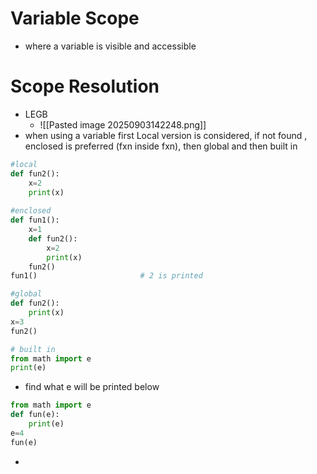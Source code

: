 # Variable Scope
- where a variable is visible and accessible
# Scope Resolution
- LEGB
	- ![[Pasted image 20250903142248.png]]
- when using a variable first Local version is considered, if not found , enclosed is preferred (fxn inside fxn), then global and then built in
```python
#local
def fun2():
	x=2
	print(x)
	
#enclosed 
def fun1():
    x=1
    def fun2():
        x=2
        print(x)
    fun2()
fun1()                       # 2 is printed

#global
def fun2():
    print(x)
x=3
fun2()

# built in
from math import e
print(e)
```
- find what e will be printed below
```python
from math import e
def fun(e):
    print(e)
e=4
fun(e)
```
- 